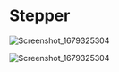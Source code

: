 # Stepper

![Screenshot_1679325304](https://user-images.githubusercontent.com/51033703/226386943-c5474fee-da01-40f8-8407-d61807816fba.png)

![Screenshot_1679325304](https://user-images.githubusercontent.com/51033703/226387344-1e1ea7f8-98f7-49f8-97f0-e1c48e15f781.png)


